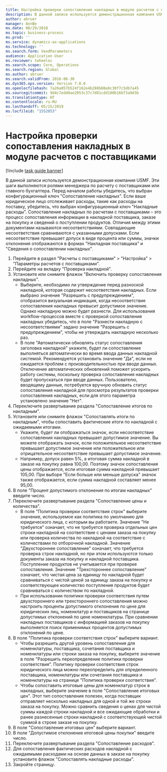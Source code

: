 ```yaml
---
title: Настройка проверки сопоставления накладных в модуле расчетов с поставщиками
description: В данной записи используется демонстрационная компания USMF.
author: abruer
manager: AnnBe
ms.date: 08/29/2018
ms.topic: business-process
ms.prod: ''
ms.service: dynamics-ax-applications
ms.technology: ''
ms.search.form: VendParameters
audience: Application User
ms.reviewer: twheeloc
ms.search.scope: Core, Operations
ms.search.region: Global
ms.author: abruer
ms.search.validFrom: 2016-06-30
ms.dyn365.ops.version: Version 7.0.0
ms.openlocfilehash: 7a26a057b524f162e4b288b88e8c30f7c5db7a45
ms.sourcegitcommit: 9d4c7edd0ae2053c37c7d81cdd180b16bf3a9d3b
ms.translationtype: HT
ms.contentlocale: ru-RU
ms.lasthandoff: 05/15/2019
ms.locfileid: "1552053"
---
```

# <a name="set-up-accounts-payable-invoice-matching-validation"></a>Настройка проверки сопоставления накладных в модуле расчетов с поставщиками

[!include [task guide banner](../../includes/task-guide-banner.md)]

В данной записи используется демонстрационная компания USMF. Эти шаги выполняются ролями менеджера по расчету с поставщиками или главного бухгалтера. Перед началом работы убедитесь, что выбран конфигурационный ключ "Сопоставление накладных". Если ваше юридическое лицо отслеживает расходы, такие как расходы на поставку, убедитесь, что выбран конфигурационный ключ "Накладные расходы".  Сопоставление накладных по расчетам с поставщиками – это процесс сопоставления информации в накладной поставщика, заказе на покупку и сведений о поступлении продуктов. Отличия между этими документами называются несоответствиями. Совпадающие несоответствия сравниваются с указанными допусками. Если несоответствие превышает допуск в виде процента или суммы, значки отклонения отображаются в формах "Накладная поставщика" и "Сведения о сопоставлении накладных".

1. Перейдите в раздел "Расчеты с поставщиками" > "Настройка" > "Параметры расчетов с поставщиками".
2. Перейдите на вкладку "Проверка накладной".
3. Установите или снимите флажок "Включить проверку сопоставления накладных".
    * Выберите, необходимо ли утверждение перед разноской накладной, которая содержит несоответствия накладных. Если выбрано значение "Разрешить с предупреждением", отобразится визуальная индикация, когда несоответствие сопоставления накладных превысит допустимое значение. Однако накладную можно будет разнести. Для использования workflow-процессов вместе с проверкой сопоставления накладных убедитесь, что в поле "Разнести накладную с несоответствиями" задано значение "Разрешить с предупреждением", чтобы не утверждать накладную несколько раз.  
    * В поле "Автоматически обновлять статус сопоставления заголовка накладной" укажите, будет ли сопоставление выполняться автоматически во время ввода данных накладной системой. Рекомендуется установить значение "Да", если не ожидается проблем с производительностью при вводе данных. Отключение автоматических обновлений поможет ускорить работу системы, поскольку проверка сопоставления накладных будет пропускаться при вводе данных. Пользователю, вводящему данные, потребуется вручную обновить статус сопоставления накладной для просмотра результатов проверки сопоставления накладных, если для этого параметра установлено значение "Нет".  
4. Переключите развертывание раздела "Сопоставление итогов по накладным".
5. Установите или снимите флажок "Сопоставлять итоги по накладным", чтобы сопоставить фактические итоги по накладной с ожидаемыми итогами.
    * Укажите, будет ли отображаться значок, если несоответствие сопоставления накладных превышает допустимое значение. Вы можете отображать значок, если положительное несоответствие превышает допустимое значение или положительное или отрицательное несоответствие превышает допустимое значение.  
    * Например, допуск равен 5%, а итоговая сумма накладной в заказе на покупку равна 100,00. Поэтому значок сопоставления цены отображается, если итоговая сумма накладной превышает 105,00. При выборе "Если больше или меньше допуска" значок также отображается, если сумма накладной составляет менее 95,00.  
6. В поле "Процент допустимого отклонения по итогам накладных" введите число.
7. Переключите развертывание раздела "Сопоставление цены и количества".
    * В поле "Политика проверки соответствия строк" выберите значение, используемое как политика по умолчанию для юридического лица, с которым вы работаете. Значение "Не требуется" означает, что не требуется проверка отдельных цен строки накладной на соответствие с ценами заказа на покупку или проверка количества по накладной на соответствие с количествами по отборочной накладной. Значение "Двухстороннее сопоставление" означает, что требуется проверка строк накладной, но при этом используются только документы заказа на покупку и накладной поставщика. Поступление продуктов не учитывается при проверке сопоставления. Значение "Трехстороннее сопоставление" означает, что чистая цена за единицу по накладной будет сравниваться с чистой ценой за единицу заказа на покупку и соответствующее количество поступления продуктов будет сравниваться с количеством по накладной.  
    * При использовании политики проверки соответствия путем двухстороннего или трехстороннего сопоставления можно настроить проценты допустимого отклонения по цене для юридических лиц, номенклатур и поставщиков на странице допустимых отклонений по цене номенклатуры. При сравнении накладных поставщиков с информацией заказов на покупку выполняется поиск применимых процентов допустимых отклонений по цене.  
8. В поле "Политика проверки соответствия строк" выберите вариант.
    * Чтобы разрешить другой уровень сопоставления для номенклатуры, поставщика, сочетания поставщика и номенклатуры или строки заказа на покупку, выберите значение в поле "Разрешить переопределение политики проверки соответствия". Политику проверки соответствия строк юридического лица можно переопределить для определенного поставщика, номенклатуры или сочетания поставщика и номенклатуры на странице "Политика проверки соответствия".  
    * Чтобы сопоставить итоговые цены для номенклатур строк в накладных, выберите значение в поле "Сопоставление итоговых цен". Этот тип сопоставления полезен, когда поставщик отправляет несколько накладных для одной и той же строки заказа на покупку. Можно сравнить сведения о ценах для чистой суммы каждой строки накладной и все ожидающие обработки и ранее разнесенные строки накладной с соответствующей чистой суммой в строке заказе на покупку.  
9. В поле "Сопоставление итоговых цен" выберите вариант.
10. В поле "Допустимое отклонение итоговой цены покупки" введите число.
11. Переключите развертывание раздела "Сопоставление расходов".
12. Для сопоставления фактических расходов накладной с ожидаемыми расходами на основе данных в заказе на покупку установите флажок "Сопоставлять накладные расходы".
13. Закройте страницу.

